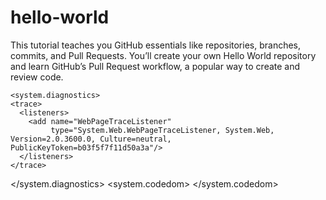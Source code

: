 # hello-world
This tutorial teaches you GitHub essentials like repositories, branches, commits, and Pull Requests. You’ll create your own Hello World repository and learn GitHub’s Pull Request workflow, a popular way to create and review code.

    <system.diagnostics>
    <trace>
      <listeners>
        <add name="WebPageTraceListener"
             type="System.Web.WebPageTraceListener, System.Web, Version=2.0.3600.0, Culture=neutral, PublicKeyToken=b03f5f7f11d50a3a"/>
      </listeners>
    </trace>
  </system.diagnostics>
  <system.codedom>
    <compilers>
      <compiler language="c#;cs;csharp"
                extension=".cs"
                compilerOptions="/d:TRACE"
                type="Microsoft.CSharp.CSharpCodeProvider, System, Version=2.0.3500.0, Culture=neutral, PublicKeyToken=b77a5c561934e089" warningLevel="1" />
        </compilers>
  </system.codedom>
